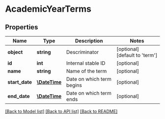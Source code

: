 # AcademicYearTerms

## Properties
Name | Type | Description | Notes
------------ | ------------- | ------------- | -------------
**object** | **string** | Descriminator | [optional] [default to 'term']
**id** | **int** | Internal stable ID | [optional] 
**name** | **string** | Name of the term | [optional] 
**start_date** | [**\DateTime**](\DateTime.md) | Date on which term begins | [optional] 
**end_date** | [**\DateTime**](\DateTime.md) | Date on which term ends | [optional] 

[[Back to Model list]](../README.md#documentation-for-models) [[Back to API list]](../README.md#documentation-for-api-endpoints) [[Back to README]](../README.md)


